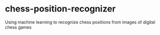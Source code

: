 # chess-position-recognizer
Using machine learning to recognize chess positions from images of digital chess games
